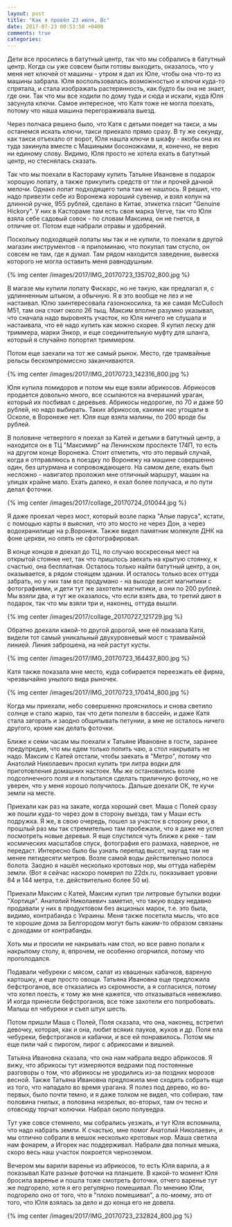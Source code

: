 ```yaml
---
layout: post
title: "Как я провёл 23 июля, Вс"
date: 2017-07-23 00:53:50 +0400
comments: true
categories: 
---
```

Дети все просились в батутный центр, так что мы собрались в батутный центр. Когда сы уже совсем были готовы выходить, оказалось, что у меня нет ключей от машины - утром я дал их Юле, чтобы она что-то из машины забрала. Юля воспользовалась возможностью и ключи куда-то спрятала, и стала изображать растерянность, как будто бы она не знает, где они. Так что мы все ходили по дому туда и сюда и искали, куда Юля засунула ключи. Самое интересное, что Катя тоже не могла поехать, потому что наша машина перегораживала выезд.

Через полчаса решено было, что Катя с детьми поедет на такси, а мы останемся искать ключи, такси приехало прямо сразу. В ту же секунду, как такси отъехало от ворот, Юля нашла ключи в шкафу - якобы она их туда закинула вместе с Машиными босоножками, я, конечно, не верю ни единому слову. Видимо, Юля просто не хотела ехать в батутный центр, но стеснялась сказать.

Так что мы поехали в Кастораму купить Татьяне Ивановне в подарок хорошую лопату, а также прикупить средств от тли и прочей дачной мелочи. Однако лопат подходящего типа там не нашлось. Я решил, что надо привезти себе из Воронежа хороший сувенир, и взял колун на длинной ручке, 955 рублей, сделано в Китае, этикетка гласит "Genuine Hickory". У них в Кастораме там есть своя марка Verve, так что Юля взяла себе садовый совок - по словам Максима, он не гнется, в отличие от. Потом еще набрали отравы и удобрений.

Поскольку подходящей лопаты мы так и не купили, то поехали в другой магазин инструментов - я припоминаю, что покупал там стусло, он совсем не там, где я думал. Там рядом находится заведение, вывеска которого не могла оставить меня равнодушным.

{% img center /images/2017/IMG_20170723_135702_800.jpg %}

В магазе мы купили лопату Фискарс, но не такую, как предлагал я, с удлинненным штыком, а обычную. Я в это вообще не лез и не настаивал. Юлю заинтересовала газонокосилка, та же самая McCulloch M51, там она стоит около 26 тыщ. Максим вполне разумно указывал, что сначала надо выровнять участок, но Юля ничего не слушала и настаивала, что её надо купить как можно скорее. Я купил леску для триммера, марки Энкор, и еще соединительную муфту для шланга, который я случайно попортил триммером.

Потом еще заехали на тот же самый рынок. Место, где трамвайные рельсы бескомпромиссно заканчиваются.

{% img center /images/2017/IMG_20170723_142316_800.jpg %}

Юля купила помидоров и потом мы еще взяли абрикосов. Абрикосов продается довольно много, все ссылаются на вчерашний ураган, который их посбивал с деревьев. Абрикосы недорогие, по 70 и даже 50 рублей, но надо выбирать. Таких абрикосов, какими нас угощали в Осколе, в Воронеже нет. Юля еще взяла малины, по 200 вроде бы рублей.

В половине четвертого я поехал за Катей и детьми в батутный центр, а находится он в ТЦ "Максимир" на Ленинском проспекте 174П, то есть на другом конце Воронежа. Стоит отметить, что это первый случай, когда я отправляюсь в поездку по Воронежу на машине совершенно один, без штурмана и сопровождающего. На самом деле, ехать был несложно - навигатор проложил мне отличный маршрут, машин на улицах крайне мало. Ехать далеко, я ехал более получаса, и по пути делал фоточки.

{% img center /images/2017/collage_20170724_010044.jpg %}

Я даже проехал через мост, который возле парка "Алые паруса", кстати, с помощью карты я выяснил, что это мосто не через Дон, а через водохранилище на р.Воронеж. Также видел памятник молекуле ДНК на фоне церкви, но опять не сфотографировал.

В конце концов я доехал до ТЦ, по случаю воскресенья мест на открытой стоянке нет, так что пришлось заехать на крытую стоянку, к счастью, она бесплатная. Осталось только найти батутный центр, а он, оказывается, в рядом стоящем здании. И осталось только всех оттуда забрать, но у них там все продумано - на выходе висят магнитики с фотографиями, и дети тут же захотели магнитики, а они по 200 рублей. Мы взяли два, и тут же оказалось, что если взять два, то третий дают в подарок, так что мы взяли три и, наконец, оттуда вышли.

{% img center /images/2017/collage_20170727_121729.jpg %}

Обратно доехали какой-то другой дорогой, мне её показала Катя, видели тот самый уникальный двухуровневый мост с трамвайной линией. Линия заброшена, на ней растут кусты. 

{% img center /images/2017/IMG_20170723_164437_800.jpg %}

Катя также показала мне место, куда собирается переезжать её фирма, чрезвычайно унылого вида рыночек.

{% img center /images/2017/IMG_20170723_170414_800.jpg %}

Когда мы приехали, небо совершенно прояснилось и снова светило солнце и стало жарко, так что дети полезли в бассейн, и даже Катя стала загорать и заодно общипывать петунии, а мне не осталось ничего другого, кроме как делать фоточки.

Ближе к семи часам  мы поехали к Татьяне Ивановне в гости, заранее предупредив, что мы едем только попить чаю, а стол накрывать не надо. Максим с Катей отстали, чтобы заехать в "Метро", потому что Анатолий Николаевич просил купить три литра водки для приготовления домашних настоек. Мы же остановились возле подсолнечного поля и я попытался сделать приличную фоточку, но не уверен, что у меня хорошо получилось. Дальше доехали ОК, те кучи земли на месте.

Приехали как раз на закате, когда хороший свет. Маша с Полей сразу же пошли куда-то через дом в сторону выезда, там у Маши есть подружка. Я же, в свою очередь, пошел за участок в сторону реки, в прошлый раз мы так стремительно там пробежали, что я даже не успел посмотреть новые деревья. Я еще спустился чуть ближе к реке - там космических масштабов спуск, фотография его размаха, наверное, не передаст. Интересно было бы узнать перепад высот, наугад там не менее пятидесяти метров. Возле самой воды действительно полоса болота. Заодно я нашёл несколько кротовых нор, мы оттуда наберём земли. (Вот я сейчас наскоро померил по 22dx.ru, показывает уровни 84 и 144 метра, т.е. действительно более 50 м).

Приехали Максим с Катей, Максим купил три литровые бутылки водки "Хортиця". Анатолий Николаевич заметил, что такую водку недавно продавали у них в продуктовом без акцизных марок, т.е. это была, видимо, контрабанда с Украины. Меня также посетила мысль, что все те хорошие дома за Белгородом могут быть каким-то образом связаны с доходами от контрабанды.

Хоть мы и просили не накрывать нам стол, но все равно попали к накрытому столу, я, впрочем, не особенно огорчился, потому что проголодался. 

Подавали чебуреки с мясом, салат из квашеных кабачков, вареную картошку, и еще просто овощи. Татьяна Ивановна еще предложила бефстроганов, все отказались из скромности, а я согласился, потому что хотел поесть, к тому же мне кажется, что отказываться невежливо. И когда принесли бефстроганов, все тоже захотели его попробовать. Малыш ел чебуреки и съел штук шесть.

Потом пришли Маша с Полей, Поля сказала, что она, наконец, встретил девочку, которая, как и она, любит всяких пауков, жуков и др. Поля ела чебуреки, бефстроганов и кабачки, и все ей понравилось. Потом мы еще пили чай с пирогом, пирог с абрикосами и вишней.

Татьяна Ивановна сказала, что она нам набрала ведро абрикосов. Я вижу, что абрикосы тут измеряются ведрами под постоянные разговоры о том, что абрикосы не уродились из-за поздних морозов весной. Также Татьяна Ивановна предложила мне сходить собрать еще из того, что нападало во время урагана. Я полез под дерево, но во-первых, было почти темно, и я даже толком не видел, что собираю, там половина гнилых, а половина незрелых, во-вторых, там оч тесно и отовсюду торчат колючки. Набрал около полуведра.

Тут уже совсе стемнело, мы собрались уезжать, и тут Юля вспомнила, что надо набрать земли. К счастью, мне помог Анатолий Николаевич, и мы отлично собрали в мешок несколько кротовых нор. Маша светила нам фонарем, а Игорек нас поддерживал. Набрали два полных мешка, скоро весь наш участок покроется черноземом.

Вечером мы варили варенье из абрикосов, то есть Юля варила, а я показывал Кате разные фоточки на планшете. В какой-то момент Юля бросила варенье и пошла тоже смотреть фоточки, отчего варенье тут же подгорело, хотя я его регулярно помешивал. По мнению Юли, подгорело оно от того, что я "плохо помешивал", а по-моему, это от того, что Юля взялась за дело и до конца его не довела.

{% img center /images/2017/IMG_20170723_232824_800.jpg %}
